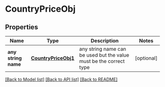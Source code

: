 # CountryPriceObj


## Properties
Name | Type | Description | Notes
------------ | ------------- | ------------- | -------------
**any string name** | [**CountryPriceObj1**](CountryPriceObj1.md) | any string name can be used but the value must be the correct type | [optional]

[[Back to Model list]](../../README.md#models) [[Back to API list]](../../README.md#available-methods) [[Back to README]](../../README.md)


